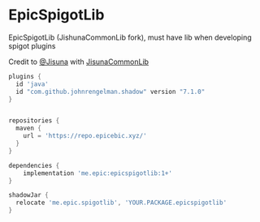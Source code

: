 # EpicSpigotLib
EpicSpigotLib (JishunaCommonLib fork), must have lib when developing spigot plugins

Credit to [@Jisuna](https://github.com/Jishuna) with [JisunaCommonLib](https://github.com/Jishuna/JishunaCommonLib)

```groovy
plugins {
  id 'java'
  id "com.github.johnrengelman.shadow" version "7.1.0"
}


repositories {
  maven {
    url = 'https://repo.epicebic.xyz/'
  }
}

dependencies {
    implementation 'me.epic:epicspigotlib:1+'
}

shadowJar {
  relocate 'me.epic.spigotlib', 'YOUR.PACKAGE.epicspigotlib'
}
```

